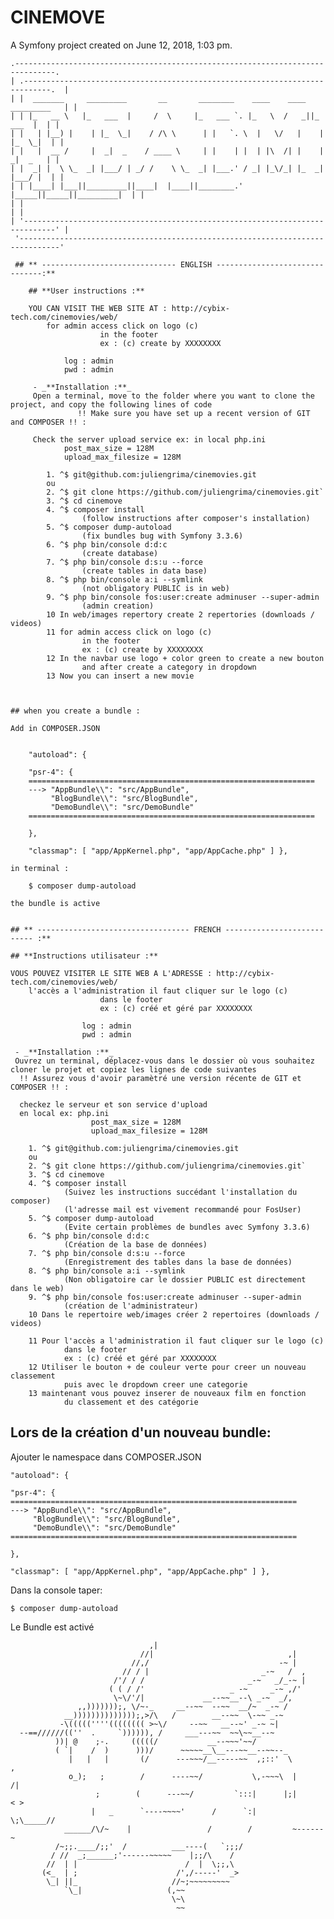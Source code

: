 CINEMOVE
=======================

A Symfony project created on June 12, 2018, 1:03 pm.

```
.-------------------------------------------------------------------------------.  
| .----------------------------------------------------------------------------.  |  
| |  _______     _________       __       ________    ____    ____  _________   | |  
| | |_   __ \   |_   ___  |     /  \     |_   ___ `. |_   \  /   _||_   ___  |  | |  
| |   | |__) |    | |_  \_|    / /\ \      | |   `. \  |   \/   |    | |_  \_|  | |  
| |   |  __ /     |  _|  _    / ____ \     | |    | |  | |\  /| |    |  _|  _   | |  
| |  _| |  \ \_  _| |___/ | _/ /    \ \_  _| |___.' / _| |_\/_| |_  _| |___/ |  | |  
| | |____| |___||_________||____|  |____||________.' |_____||_____||_________|  | |  
| |                                                                             | |  
| '-----------------------------------------------------------------------------' |  
 '-------------------------------------------------------------------------------'

```
     ## ** ------------------------------ ENGLISH -------------------------------:**
    
        ## **User instructions :**
        
        YOU CAN VISIT THE WEB SITE AT : http://cybix-tech.com/cinemovies/web/ 
            for admin access click on logo (c)
                        in the footer 
                        ex : (c) create by XXXXXXXX 
                        
                log : admin
                pwd : admin
        
         - _**Installation :**_
         Open a terminal, move to the folder where you want to clone the project, and copy the following lines of code
                   !! Make sure you have set up a recent version of GIT and COMPOSER !! :
               
         Check the server upload service ex: in local php.ini 
                post_max_size = 128M
                upload_max_filesize = 128M
                
        	1. ^$ git@github.com:juliengrima/cinemovies.git 
        	ou
        	2. ^$ git clone https://github.com/juliengrima/cinemovies.git`
        	3. ^$ cd cinemove
        	4. ^$ composer install 
        	        (follow instructions after composer's installation)
        	5. ^$ composer dump-autoload 
                    (fix bundles bug with Symfony 3.3.6)
        	6. ^$ php bin/console d:d:c 
        	        (create database)
        	7. ^$ php bin/console d:s:u --force
        	        (create tables in data base)
        	8. ^$ php bin/console a:i --symlink 
        	        (not obligatory PUBLIC is in web) 
            9. ^$ php bin/console fos:user:create adminuser --super-admin
                    (admin creation)
            10 In web/images repertory create 2 repertories (downloads / videos) 
            11 for admin access click on logo (c)
                    in the footer 
                    ex : (c) create by XXXXXXXX 
            12 In the navbar use logo + color green to create a new bouton          
                    and after create a category in dropdown
            13 Now you can insert a new movie 
              
        	
    
    ## when you create a bundle :
    
    Add in COMPOSER.JSON
    
    
        "autoload": { 
    
        "psr-4": { 
        ================================================================
        ---> "AppBundle\\": "src/AppBundle", 
             "BlogBundle\\": "src/BlogBundle", 
             "DemoBundle\\": "src/DemoBundle"
        ================================================================
    
        }, 
    
        "classmap": [ "app/AppKernel.php", "app/AppCache.php" ] },
        
    in terminal :  
    
        $ composer dump-autoload
    
    the bundle is active


    ## ** ---------------------------------- FRENCH --------------------------- :**

    ## **Instructions utilisateur :**
    
    VOUS POUVEZ VISITER LE SITE WEB A L'ADRESSE : http://cybix-tech.com/cinemovies/web/ 
        l'accès a l'administration il faut cliquer sur le logo (c)
                        dans le footer 
                        ex : (c) créé et géré par XXXXXXXX 
    
                    log : admin
                    pwd : admin
    
     - _**Installation :**_
     Ouvrez un terminal, déplacez-vous dans le dossier où vous souhaitez cloner le projet et copiez les lignes de code suivantes
      !! Assurez vous d'avoir paramètré une version récente de GIT et COMPOSER !! :
      
      checkez le serveur et son service d'upload 
      en local ex: php.ini 
                      post_max_size = 128M
                      upload_max_filesize = 128M
      
    	1. ^$ git@github.com:juliengrima/cinemovies.git 
    	ou
    	2. ^$ git clone https://github.com/juliengrima/cinemovies.git`
    	3. ^$ cd cinemove
    	4. ^$ composer install 
    	        (Suivez les instructions succédant l'installation du composer)
    	        (l'adresse mail est vivement recommandé pour FosUser)
    	5. ^$ composer dump-autoload 
                (Evite certain problèmes de bundles avec Symfony 3.3.6)
    	6. ^$ php bin/console d:d:c 
    	        (Création de la base de données)
    	7. ^$ php bin/console d:s:u --force
    	        (Enregistrement des tables dans la base de données)
    	8. ^$ php bin/console a:i --symlink 
    	        (Non obligatoire car le dossier PUBLIC est directement dans le web)
        9. ^$ php bin/console fos:user:create adminuser --super-admin
                (création de l'administrateur)
        10 Dans le repertoire web/images créer 2 repertoires (downloads / videos)
        
        11 Pour l'accès a l'administration il faut cliquer sur le logo (c)
                dans le footer 
                ex : (c) créé et géré par XXXXXXXX 
        12 Utiliser le bouton + de couleur verte pour creer un nouveau classement     
                puis avec le dropdown creer une categorie
        13 maintenant vous pouvez inserer de nouveaux film en fonction 
                du classement et des catégorie
    	

## Lors de la création d'un nouveau bundle:

Ajouter le namespace dans COMPOSER.JSON


    "autoload": { 

    "psr-4": { 
    ================================================================
    ---> "AppBundle\\": "src/AppBundle", 
         "BlogBundle\\": "src/BlogBundle", 
         "DemoBundle\\": "src/DemoBundle"
    ================================================================

    }, 

    "classmap": [ "app/AppKernel.php", "app/AppCache.php" ] },
    
Dans la console taper:  

    $ composer dump-autoload

Le Bundle est activé 


```
                               ,|     
                             //|                              ,|
                           //,/                             -~ |
                         // / |                         _-~   /  ,
                       /'/ / /                       _-~   _/_-~ |
                      ( ( / /'                   _ -~     _-~ ,/'
                       \~\/'/|             __--~~__--\ _-~  _/,
               ,,)))))));, \/~-_     __--~~  --~~  __/~  _-~ /
            __))))))))))))));,>/\   /        __--~~  \-~~ _-~
           -\(((((''''(((((((( >~\/     --~~   __--~' _-~ ~|
  --==//////((''  .     `)))))), /     ___---~~  ~~\~~__--~ 
          ))| @    ;-.     (((((/           __--~~~'~~/
          ( `|    /  )      )))/      ~~~~~__\__---~~__--~~--_
             |   |   |       (/      ---~~~/__-----~~  ,;::'  \         ,
             o_);   ;        /      ----~~/           \,-~~~\  |       /|
                   ;        (      ---~~/         `:::|      |;|      < >
                  |   _      `----~~~~'      /      `:|       \;\_____// 
            ______/\/~    |                 /        /         ~------~
          /~;;.____/;;'  /          ___----(   `;;;/               
         / //  _;______;'------~~~~~    |;;/\    /          
        //  | |                        /  |  \;;,\              
       (<_  | ;                      /',/-----'  _>
        \_| ||_                     //~;~~~~~~~~~ 
            `\_|                   (,~~ 
                                    \~\ 
                                     ~~ 
```
